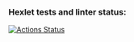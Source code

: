 ### Hexlet tests and linter status:
[![Actions Status](https://github.com/karmeowwoof/frontend-project-11/workflows/hexlet-check/badge.svg)](https://github.com/karmeowwoof/frontend-project-11/actions)